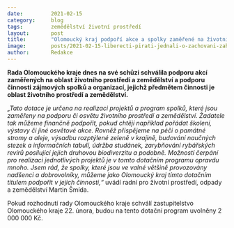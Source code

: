 ```yaml
---
date:         2021-02-15
category:     blog
tags:         zemědělství životní prostředí 
layout:       post
title:        "Olomoucký kraj podpoří akce a spolky zaměřené na životní prostředí a zemědělství"
image:        posts/2021-02-15-liberecti-pirati-jednali-o-zachovani-zahradek.jpg
author:       Redakce
---
```

**Rada Olomouckého kraje dnes na své schůzi schválila podporu akcí zaměřených na oblast životního prostředí a zemědělství a podporu činnosti zájmových spolků a organizací, jejichž předmětem činnosti je oblast životního prostředí a zemědělství.**

*„Tato dotace je určena na realizaci projektů a program spolků, které jsou zaměřeny na podporu či osvětu životního prostředí a zemědělství. Žadatele tak můžeme finančně podpořit, pokud chtějí například pořádat školení, výstavy či jiné osvětové akce. Rovněž přispějeme na péči o památné stromy a aleje, výsadbu rozptýlené zeleně v krajině, budování naučných stezek a informačních tabulí, údržba studánek, zarybňování rybářských revírů posilující jejich druhovou biodiverzitu a podobně. Možností čerpání pro realizaci jednotlivých projektů je v tomto dotačním programu opravdu mnoho. Jsem rád, že spolky, které jsou ve valné většině provozovány nadšenci a dobrovolníky, můžeme jako Olomoucký kraj tímto dotačním titulem podpořit v jejich činnosti,“* uvádí radní pro životní prostředí, odpady a zemědělství Martin Šmída.

Pokud rozhodnutí rady Olomouckého kraje schválí zastupitelstvo Olomouckého kraje 22. února, budou na tento dotační program uvolněny 2 000 000 Kč. 
